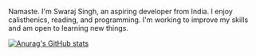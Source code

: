 Namaste. I'm Swaraj Singh, an aspiring developer from India. I enjoy calisthenics, reading, and programming. I'm working to improve my skills and am open to learning new things.

[![Anurag's GitHub stats](https://github-readme-stats.vercel.app/api?username=Swaraj-Singh-30)](https://github.com/anuraghazra/github-readme-stats)
